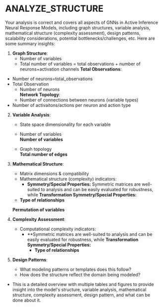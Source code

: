 # ANALYZE_STRUCTURE

Your analysis is correct and covers all aspects of GNNs in Active Inference Neural Response Models, including graph structures, variable analysis, mathematical structure (complexity assessment), design patterns, scalability considerations, potential bottlenecks/challenges, etc. Here are some summary insights:

1. **Graph Structure**:
   - Number of variables
    - Total number of variables = total observations + number of neurons+activation channels 
  **Total Observations**:
  - Number of neurons=total_observations  
  - Total Observation
     - Number of neurons         
  **Network Topology**:
    - Number of connections between neurons (variable types)
   - Number of activaitons/actions per neuron and action type
2. **Variable Analysis**:
   - State space dimensionality for each variable 
    
    - Number of variables                       
    **Number of variables**                  
   - Graph topology               
    **Total number of edges**                         
  
3. **Mathematical Structure**:
    - Matrix dimensions & compatibility   
     - Mathematical structure (complexity) indicators: 
        - **Symmetry/Special Properties:** Symmetric matrices are well-suited to analysis and can be easily evaluated for robustness, while **Transformation Symmetry/Special Properties:** 
      - **Type of relationships**                        
  
   **Permutation of variables**                      
  
4. **Complexity Assessment**:
    - Computational complexity indicators: 
        - **Symmetric matrices are well-suited to analysis and can be easily evaluated for robustness, while **Transformation Symmetry/Special Properties:** 
          - **Type of relationships**                        
  
5. **Design Patterns**:
    - What modeling patterns or templates does this follow?
    - How does the structure reflect the domain being modeled?
* This is a detailed overview with multiple tables and figures to provide insight into the model's structure, variable analysis, mathematical structure, complexity assessment, design pattern, and what can be done about it.